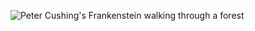 ![Peter Cushing's Frankenstein walking through a forest](https://media.giphy.com/media/xTiTntDHJJb2dUkM00/giphy.gif)
